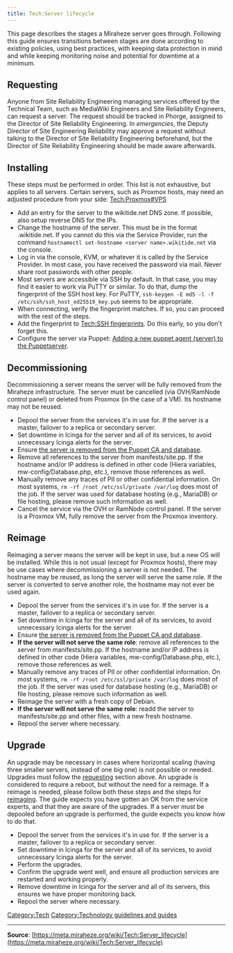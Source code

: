 ```yaml
---
title: Tech:Server lifecycle
---
```


This page describes the stages a Miraheze server goes through. Following this guide ensures transitions between stages are done according to existing policies, using best practices, with keeping data protection in mind and while keeping monitoring noise and potential for downtime at a minimum.

## Requesting 

Anyone from Site Reliability Engineering managing services offered by the Technical Team, such as MediaWiki Engineers and Site Reliability Engineers, can request a server. The request should be tracked in Phorge, assigned to the Director of Site Reliability Engineering. In *emergencies*, the Deputy Director of Site Engineering Reliability may approve a request without talking to the Director of Site Reliability Engineering beforehand, but the Director of Site Reliability Engineering should be made aware afterwards.

## Installing 

These steps must be performed in order. This list is not exhaustive, but applies to all servers. Certain servers, such as Proxmox hosts, may need an adjusted procedure from your side: [Tech:Proxmox#VPS](/tech-docs/techproxmox#vps)
* Add an entry for the server to the wikitide.net DNS zone. If possible, also setup reverse DNS for the IPs.
* Change the hostname of the server. This must be in the format <server name>.wikitide.net. If you cannot do this via the Service Provider, run the command `hostnamectl set-hostname <server name>.wikitide.net` via the console.
* Log in via the console, KVM, or whatever it is called by the Service Provider. In most case, you have received the password via mail. Never share root passwords with other people.
* Most servers are accessible via SSH by default. In that case, you may find it easier to work via PuTTY or similar. To do that, dump the fingerprint of the SSH host key. For PuTTY, `ssh-keygen -E md5 -l -f /etc/ssh/ssh_host_ed25519_key.pub` seems to be appropriate.
* When connecting, verify the fingerprint matches. If so, you can proceed with the rest of the steps.
* Add the fingerprint to [Tech:SSH fingerprints](/tech-docs/techssh_fingerprints). Do this early, so you don't forget this.
* Configure the server via Puppet: [Adding a new puppet agent (server) to the Puppetserver](/tech-docs/techpuppet#adding-a-new-puppet-agent-28server29-to-the-puppetserver).

## Decommissioning 

Decommissioning a server means the server will be fully removed from the Miraheze infrastructure. The server must be cancelled (via OVH/RamNode control panel) or deleted from Proxmox (in the case of a VM). Its hostname may not be reused.

* Depool the server from the services it's in use for. If the server is a master, failover to a replica or secondary server.
* Set downtime in Icinga for the server and all of its services, to avoid unnecessary Icinga alerts for the server.
* Ensure [the server is removed from the Puppet CA and database](/tech-docs/techpuppet#removing-puppet-agent-28server29-on-the-puppetserver).
* Remove all references to the server from manifests/site.pp. If the hostname and/or IP address is defined in other code (Hiera variables, mw-config/Database.php, etc.), remove those references as well.
* Manually remove any traces of PII or other confidential information. On most systems, `rm -rf /root /etc/ssl/private /var/log` does most of the job. If the server was used for database hosting (e.g., MariaDB) or file hosting, please remove such information as well.
* Cancel the service via the OVH or RamNode control panel. If the server is a Proxmox VM, fully remove the server from the Proxmox inventory.

## Reimage 

Reimaging a server means the server will be kept in use, but a new OS will be installed. While this is not usual (except for Proxmox hosts), there may be use cases where decommissioning a server is not needed. The hostname may be reused, as long the server will serve the same role. If the server is converted to serve another role, the hostname may not ever be used again.

* Depool the server from the services it's in use for. If the server is a master, failover to a replica or secondary server.
* Set downtime in Icinga for the server and all of its services, to avoid unnecessary Icinga alerts for the server.
* Ensure [the server is removed from the Puppet CA and database](/tech-docs/techpuppet#removing-puppet-agent-28server29-on-the-puppetserver).
* **If the server will not serve the same role**: remove all references to the server from manifests/site.pp. If the hostname and/or IP address is defined in other code (Hiera variables, mw-config/Database.php, etc.), remove those references as well.
* Manually remove any traces of PII or other confidential information. On most systems, `rm -rf /root /etc/ssl/private /var/log` does most of the job. If the server was used for database hosting (e.g., MariaDB) or file hosting, please remove such information as well.
* Reimage the server with a fresh copy of Debian.
* **If the server will not serve the same role**: readd the server to manifests/site.pp and other files, with a new fresh hostname.
* Repool the server where necessary.

## Upgrade 

An upgrade may be necessary in cases where horizontal scaling (having three smaller servers, instead of one big one) is not possible or needed. Upgrades must follow the [requesting](#requesting) section above. An upgrade is considered to require a reboot, but without the need for a reimage. If a reimage is needed, please follow both these steps and the steps for [reimaging](#reimage). The guide expects you have gotten an OK from the service experts, and that they are aware of the upgrades. If a server must be depooled before an upgrade is performed, the guide expects you know how to do that.

* Depool the server from the services it's in use for. If the server is a master, failover to a replica or secondary server.
* Set downtime in Icinga for the server and all of its services, to avoid unnecessary Icinga alerts for the server.
* Perform the upgrades.
* Confirm the upgrade went well, and ensure all production services are restarted and working properly.
* Remove downtime in Icinga for the server and all of its servers, this ensures we have proper monitoring back.
* Repool the server where necessary.

[Category:Tech](https://meta.miraheze.org/wiki/Category:Tech)
[Category:Technology guidelines and guides](https://meta.miraheze.org/wiki/Category:Technology_guidelines_and_guides)

----
**Source**: [https://meta.miraheze.org/wiki/Tech:Server_lifecycle](https://meta.miraheze.org/wiki/Tech:Server_lifecycle)